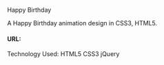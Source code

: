 
Happy Birthday

A Happy Birthday animation design in CSS3, HTML5.

#### URL:

Technology Used: HTML5 CSS3 jQuery
